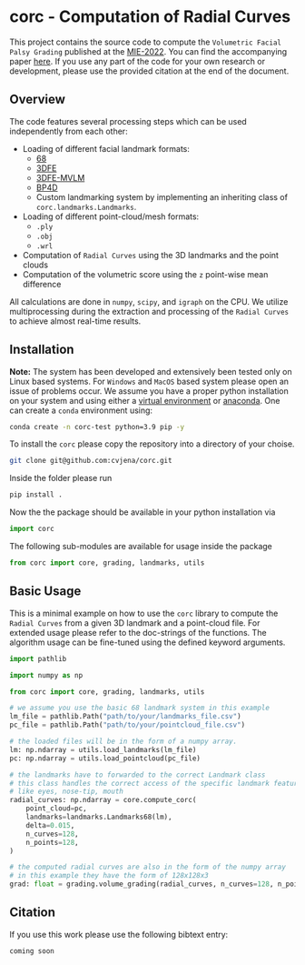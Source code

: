 # corc - Computation of Radial Curves

This project contains the source code to compute the `Volumetric Facial Palsy Grading` published at the [MIE-2022](https://mie2022.org/). You can find the accompanying paper [here](todo).
If you use any part of the code for your own research or development, please use the provided citation at the end of the document.

## Overview

The code features several processing steps which can be used independently from each other:

*  Loading of different facial landmark formats:
    * [68](http://dlib.net/imaging.html#shape_predictor)
    * [3DFE](http://www.cs.binghamton.edu/~lijun/Research/3DFE/3DFE_Analysis.html)
    * [3DFE-MVLM](http://arxiv.org/abs/1910.06007)
    * [BP4D](http://www.cs.binghamton.edu/~lijun/Research/3DFE/3DFE_Analysis.html)
    * Custom landmarking system by implementing an inheriting class of `corc.landmarks.Landmarks`.
* Loading of different point-cloud/mesh formats:
    * `.ply`
    * `.obj`
    * `.wrl`
* Computation of `Radial Curves` using the 3D landmarks and the point clouds
* Computation of the volumetric score using the `z` point-wise mean difference

All calculations are done in `numpy`, `scipy`, and `igraph` on the CPU.
We utilize multiprocessing during the extraction and processing of the `Radial Curves` to achieve almost real-time results.

## Installation

**Note:** The system has been developed and extensively been tested only on Linux based systems. For `Windows` and `MacOS` based system please open an issue of problems occur.
We assume you have a proper python installation on your system and using either a [virtual environment](https://docs.python.org/3/tutorial/venv.html) or [anaconda](https://www.anaconda.com/).
One can create a `conda` environment using:
```sh
conda create -n corc-test python=3.9 pip -y
```


To install the `corc` please copy the repository into a directory of your choise.

```sh
git clone git@github.com:cvjena/corc.git
```

Inside the folder please run
```sh
pip install .
```

Now the the package should be available in your python installation via

```python
import corc
```

The following sub-modules are available for usage inside the package

```python
from corc import core, grading, landmarks, utils
```

## Basic Usage

This is a minimal example on how to use the `corc` library to compute the `Radial Curves` from a given 3D landmark and a point-cloud file.
For extended usage please refer to the doc-strings of the functions.
The algorithm usage can be fine-tuned using the defined keyword arguments.

```python
import pathlib

import numpy as np

from corc import core, grading, landmarks, utils

# we assume you use the basic 68 landmark system in this example
lm_file = pathlib.Path("path/to/your/landmarks_file.csv")
pc_file = pathlib.Path("path/to/your/pointcloud_file.csv")

# the loaded files will be in the form of a numpy array.
lm: np.ndarray = utils.load_landmarks(lm_file)
pc: np.ndarray = utils.load_pointcloud(pc_file)

# the landmarks have to forwarded to the correct Landmark class
# this class handles the correct access of the specific landmark features
# like eyes, nose-tip, mouth
radial_curves: np.ndarray = core.compute_corc(
    point_cloud=pc,
    landmarks=landmarks.Landmarks68(lm),
    delta=0.015,
    n_curves=128,
    n_points=128,
)

# the computed radial curves are also in the form of the numpy array
# in this example they have the form of 128x128x3
grad: float = grading.volume_grading(radial_curves, n_curves=128, n_points=128)
```

## Citation

If you use this work please use the following bibtext entry:

```tex
coming soon
```
